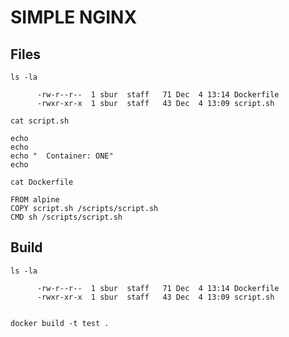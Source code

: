 # SIMPLE NGINX


## Files

```
ls -la 

      -rw-r--r--  1 sbur  staff   71 Dec  4 13:14 Dockerfile
      -rwxr-xr-x  1 sbur  staff   43 Dec  4 13:09 script.sh
```


```
cat script.sh

echo
echo
echo "  Container: ONE"
echo
```


```
cat Dockerfile

FROM alpine
COPY script.sh /scripts/script.sh
CMD sh /scripts/script.sh
```

## Build

```
ls -la 

      -rw-r--r--  1 sbur  staff   71 Dec  4 13:14 Dockerfile
      -rwxr-xr-x  1 sbur  staff   43 Dec  4 13:09 script.sh
      
      
docker build -t test .
```


























